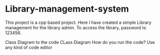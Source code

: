 # Library-management-system
This project is a cpp based project. Here I have created a simple Library management for the library admin. To access the library, password is: 123456.

Class Diagram to the code
CLass Diagram
How do you run the code?
Use any kind of code editor

